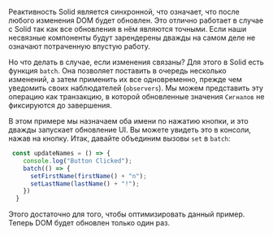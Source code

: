 Реактивность Solid является синхронной, что означает, что после любого изменения DOM будет обновлен. Это отлично работает в случае с Solid так как все обновления в нём являются точными. Если наши несвязные компоненты будут зарендерены дважды на самом деле не означают потраченную впустую работу.

Но что делать в случае, если изменения связаны? Для этого в Solid есть функция `batch`. Она позволяет поставить в очередь несколько изменений, а затем применить их все одновременно, прежде чем уведомить своих наблюдателей (`observers`). Мы можем представить эту операцию как транзакцию, в которой обновленные значения `Сигналов` не фиксируются до завершения.

В этом примере мы назначаем оба имени по нажатию кнопки, и это дважды запускает обновление UI. Вы можете увидеть это в консоли, нажав на кнопку. Итак, давайте объединим вызовы `set` в `batch`:

```js
 const updateNames = () => {
    console.log("Button Clicked");
    batch(() => {
      setFirstName(firstName() + "n");
      setLastName(lastName() + "!");
    })
  }
```

Этого достаточно для того, чтобы оптимизировать данный пример. Теперь DOM будет обновлен только один раз.